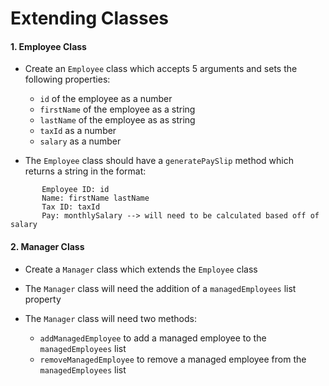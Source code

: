 # Extending Classes

#### 1. Employee Class

- Create an `Employee` class which accepts 5 arguments and sets the following properties:

  - `id` of the employee as a number
  - `firstName` of the employee as a string
  - `lastName` of the employee as as string
  - `taxId` as a number
  - `salary` as a number

- The `Employee` class should have a `generatePaySlip` method which returns a string in the format:

```
       Employee ID: id
       Name: firstName lastName
       Tax ID: taxId
       Pay: monthlySalary --> will need to be calculated based off of salary
```

#### 2. Manager Class

- Create a `Manager` class which extends the `Employee` class

- The `Manager` class will need the addition of a `managedEmployees` list property

- The `Manager` class will need two methods:
  - `addManagedEmployee` to add a managed employee to the `managedEmployees` list
  - `removeManagedEmployee` to remove a managed employee from the `managedEmployees` list
